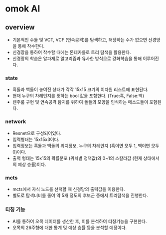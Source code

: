 # omok AI

## overview

- 기본적인 수들 및 VCT, VCF (연속공격)를 탐색하고, 해당하는 수가 없으면 신경망을 통해 착수한다.
- 신경망을 통하여 착수할 때에는 몬테카를로 트리 탐색을 활용한다.
- 신경망의 학습은 알파제로 알고리즘과 유사한 방식으로 강화학습을 통해 이루어진다.


### state

- 흑돌과 백돌이 놓여진 상태가 각각 15x15 크기의 이차원 리스트에 표현된다.
- 현재 누구의 차례인지를 뜻하는 bool 값을 포함한다. (True:흑, False:백)
- 렌주룰 구현 및 연속공격 탐지를 위하여 돌들의 모양을 인식하는 메소드들이 포함된다.


### network

- Resnet으로 구성되어있다.
- 입력형태는 15x15x3이다.
- 입력정보는 흑돌과 백돌의 위치정보, 누구의 차례인지 (흑이면 모두 1, 백이면 모두 0)이다.
- 출력 형태는 15x15의 확률분포 (위치별 정책값)와 0~1의 스칼라값 (현재 상태에서의 예상 승률)이다.


### mcts

- mcts에서 자식 노드를 선택할 때 신경망의 출력값을 이용한다.
- 별도로 탐색너비를 줄여 약 5개 정도의 후보군 중에서 트리탐색을 진행한다.


### 티칭 기능

- AI를 통하여 오목 데이터를 생산한 후, 이를 분석하여 티칭기능을 구현한다.
- 오목의 26주형에 대한 통계 및 예상 승률 등을 분석할 예정이다.